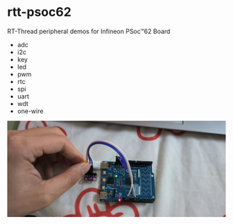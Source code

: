 # rtt-psoc62
RT-Thread peripheral demos for Infineon PSoc™62 Board

- adc
- i2c
- key
- led
- pwm
- rtc
- spi
- uart
- wdt
- one-wire



![](./pic.jpg)
